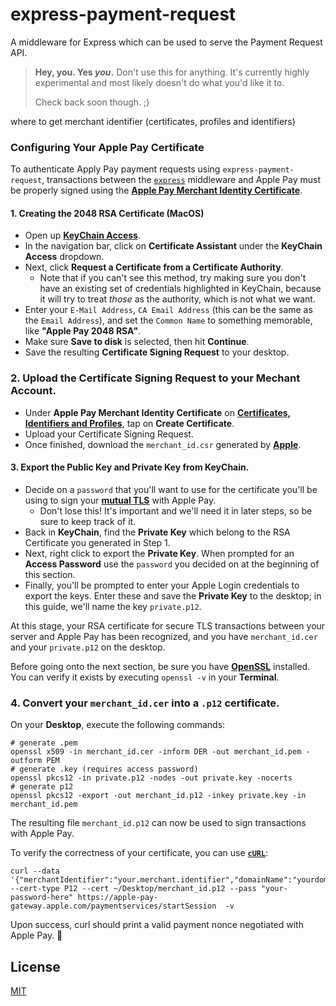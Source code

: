 # express-payment-request
A middleware for Express which can be used to serve the Payment Request API.

> **Hey, you. Yes _you_.**
> Don't use this for anything. It's currently highly experimental and most likely doesn't do what you'd like it to.
>
> Check back soon though. ;)


where to get merchant identifier (certificates, profiles and identifiers)

### Configuring Your Apple Pay Certificate

To authenticate Apply Pay payment requests using `express-payment-request`, transactions between the [`express`]() middleware and Apple Pay must be properly signed using the [**Apple Pay Merchant Identity Certificate**]().

#### 1. Creating the 2048 RSA Certificate (MacOS)

  - Open up [**KeyChain Access**]().
  - In the navigation bar, click on **Certificate Assistant** under the **KeyChain Access** dropdown.
  - Next, click **Request a Certificate from a Certificate Authority**.
    - Note that if you can't see this method, try making sure you don't have an existing set of credentials highlighted in KeyChain, because it will try to treat _those_ as the authority, which is not what we want.
  - Enter your `E-Mail Address`, `CA Email Address` (this can be the same as the `Email Address`), and set the `Common Name` to something memorable, like **"Apple Pay 2048 RSA"**.
  - Make sure **Save to disk** is selected, then hit **Continue**.
  - Save the resulting **Certificate Signing Request** to your desktop.

### 2. Upload the Certificate Signing Request to your Mechant Account.
  - Under **Apple Pay Merchant Identity Certificate** on [**Certificates, Identifiers and Profiles**](), tap on **Create Certificate**.
  - Upload your Certificate Signing Request.
  - Once finished, download the `merchant_id.csr` generated by [**Apple**]().

#### 3. Export the Public Key and Private Key from KeyChain.
  - Decide on a `password` that you'll want to use for the certificate you'll be using to sign your [**mutual TLS**]() with Apple Pay.
    - Don't lose this! It's important and we'll need it in later steps, so be sure to keep track of it.
  - Back in **KeyChain**, find the **Private Key** which belong to the RSA Certificate you generated in Step 1.
  - Next, right click to export the **Private Key**. When prompted for an **Access Password** use the `password` you decided on at the beginning of this section.
  - Finally, you'll be prompted to enter your Apple Login credentials to export the keys. Enter these and save the **Private Key** to the desktop; in this guide, we'll name the key `private.p12`.

At this stage, your RSA certificate for secure TLS transactions between your server and Apple Pay has been recognized, and you have `merchant_id.cer` and your `private.p12` on the desktop.

Before going onto the next section, be sure you have [**OpenSSL**]() installed. You can verify it exists by executing `openssl -v` in your **Terminal**.

### 4. Convert your `merchant_id.cer` into a `.p12` certificate.

On your **Desktop**, execute the following commands:

```
# generate .pem
openssl x509 -in merchant_id.cer -inform DER -out merchant_id.pem -outform PEM
# generate .key (requires access password)
openssl pkcs12 -in private.p12 -nodes -out private.key -nocerts
# generate p12
openssl pkcs12 -export -out merchant_id.p12 -inkey private.key -in merchant_id.pem
```

The resulting file `merchant_id.p12` can now be used to sign transactions with Apple Pay.

To verify the correctness of your certificate, you can use [**`cURL`**]():

```
curl --data '{"merchantIdentifier":"your.merchant.identifier","domainName":"yourdomainname.com","displayName":"MyStore"}' --cert-type P12 --cert ~/Desktop/merchant_id.p12 --pass "your-password-here" https://apple-pay-gateway.apple.com/paymentservices/startSession  -v
```

Upon success, curl should print a valid payment nonce negotiated with Apple Pay. 🚀

## License
[MIT](./LICENSE)

